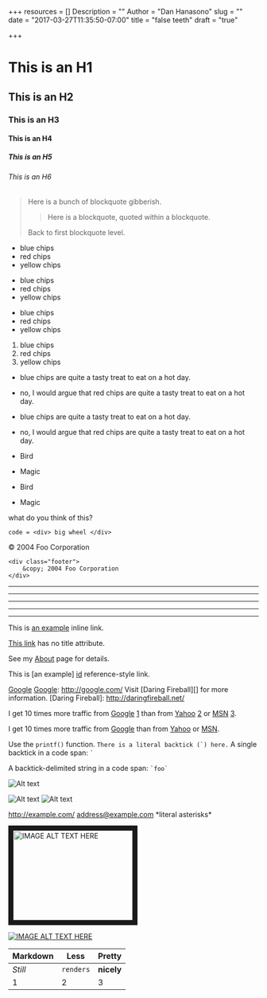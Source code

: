 +++
resources = []
Description = ""
Author = "Dan Hanasono"
slug = ""
date = "2017-03-27T11:35:50-07:00"
title = "false teeth"
draft = "true"

+++

# This is an H1
## This is an H2
### This is an H3
#### This is an H4
##### This is an H5
###### This is an H6

> Here is a bunch of blockquote gibberish.
>
> > Here is a blockquote, quoted within a blockquote.
>
> Back to first blockquote level.

* blue chips
* red chips
* yellow chips

+ blue chips
+ red chips
+ yellow chips

- blue chips
- red chips
- yellow chips

1. blue chips
2. red chips
3. yellow chips

* blue chips are quite a tasty treat to eat on a hot day.
* no, I would argue that red chips are quite a tasty treat to eat on a hot day.


* 	blue chips are quite a tasty treat		to eat on a hot day.
* 	no, I would argue that red chips 		are quite a tasty treat to eat on a 
	hot day.

* Bird
* Magic

* Bird

* Magic

what do you think of this?

	code = <div> big wheel </div>

<div class="footer">
    &copy; 2004 Foo Corporation
</div>

    <div class="footer">
        &copy; 2004 Foo Corporation
    </div>

* * *
***
*****
- - -
------------------
This is [an example](http://example.com/ "Title") inline link.

[This link](http://example.net/) has no title attribute.

See my [About](/about/) page for details.

This is [an example] [id] reference-style link.

[id]: http://example.com/  "Optional Title Here"

[foo]: http://example.com/  "Optional Title Here"

[foo]: http://example.com/  'Optional Title Here'

[foo]: http://example.com/  (Optional Title Here)

[id]: <http://example.com/>  "Optional Title Here"

[Google][]
[Google]: http://google.com/
Visit [Daring Fireball][] for more information.
[Daring Fireball]: http://daringfireball.net/

I get 10 times more traffic from [Google] [1] than from
[Yahoo] [2] or [MSN] [3].

  [1]: http://google.com/        "Google"
  [2]: http://search.yahoo.com/  "Yahoo Search"
  [3]: http://search.msn.com/    "MSN Search"

  I get 10 times more traffic from [Google][] than from
[Yahoo][] or [MSN][].

  [google]: http://google.com/        "Google"
  [yahoo]:  http://search.yahoo.com/  "Yahoo Search"
  [msn]:    http://search.msn.com/    "MSN Search"

Use the `printf()` function.
``There is a literal backtick (`) here.``
A single backtick in a code span: `` ` ``

A backtick-delimited string in a code span: `` `foo` ``

![Alt text](/path/to/img.jpg)

![Alt text](/path/to/img.jpg "Optional title")
![Alt text][id]

<http://example.com/>
<address@example.com>
\*literal asterisks\*

<a href="http://www.youtube.com/watch?feature=player_embedded&v=YOUTUBE_VIDEO_ID_HERE
" target="_blank"><img src="http://img.youtube.com/vi/YOUTUBE_VIDEO_ID_HERE/0.jpg" 
alt="IMAGE ALT TEXT HERE" width="240" height="180" border="10" /></a>

[![IMAGE ALT TEXT HERE](http://img.youtube.com/vi/YOUTUBE_VIDEO_ID_HERE/0.jpg)](http://www.youtube.com/watch?v=YOUTUBE_VIDEO_ID_HERE)


Markdown | Less | Pretty
--- | --- | ---
*Still* | `renders` | **nicely**
1 | 2 | 3
